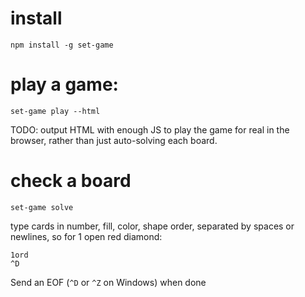 # install
`npm install -g set-game`

# play a game:
`set-game play --html`

TODO: output HTML with enough JS to play the game for real in the browser,
rather than just auto-solving each board.

# check a board
`set-game solve`

type cards in number, fill, color, shape order, separated by spaces or newlines,
so for 1 open red diamond:
```
1ord
^D
```

Send an EOF (`^D` or `^Z` on Windows) when done
